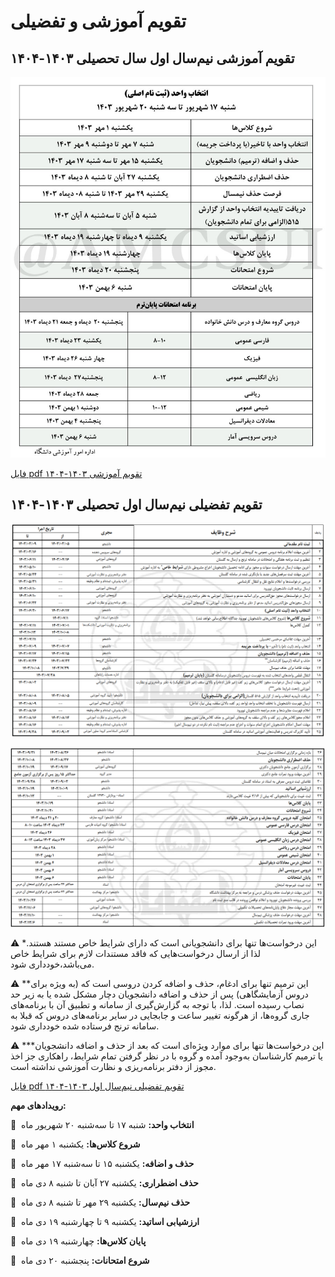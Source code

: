 # تقویم آموزشی و تفضیلی


## تقویم آموزشی نیم‌سال اول سال تحصیلی ۱۴۰۳-۱۴۰۴ 


![amozeshi](amozeshi.jpg)


[فایل pdf تقویم آموزشی ۱۴۰۳-۱۴۰۴](amozeshi1403-1404.pdf)


## تقویم تفضیلی نیم‌سال اول تحصیلی ۱۴۰۳-۱۴۰۴ 


![tafzili-1](tafzili-1.png)


![tafzili-2](tafzili-2.png)


⚠️  \*این درخواست‌ها تنها برای دانشجویانی است که دارای شرایط خاص مستند هستند. لذا از ارسال درخواست‌هایی که فاقد مستندات لازم برای شرایط خاص می‌باشد،خودداری شود.


⚠️  \*\*این ترمیم تنها برای ادغام، حذف و اضافه کردن دروسی است که (به ویژه برای دروس آزمایشگاهی) پس از حذف و اضافه دانشجویان دچار مشکل شده یا به زیر حد نصاب رسیده است. لذا، با توجه به گزارش‌گیری از سامانه و تطبیق آن با برنامه‌های جاری گروه‌ها، از هرگونه تغییر ساعت و جابجایی در سایر برنامه‌های دروس که قبلا به سامانه ترنج فرستاده شده خودداری شود.


⚠️  \*\*\*این درخواست‌ها تنها برای موارد ویژه‌ای است که بعد از حذف و اضافه دانشجویان یا ترمیم کارشناسان به‌وجود آمده و گروه با در نظر گرفتن تمام شرایط، راهکاری جز اخذ مجوز از دفتر برنامه‌ریزی و نظارت آموزشی نداشته است.


[فایل pdf تقویم تفضیلی نیم‌سال اول ۱۴۰۳-۱۴۰۴](tafsili1403-1404-1.pdf)


**رویداد‌های مهم:**


📅  **انتخاب واحد:** شنبه ۱۷ تا سه‌شنبه ۲۰ شهریور ماه


📅  **شروع کلاس‌ها:** یکشنبه ۱ مهر ماه


📅  **حذف و اضافه:** یکشنبه ۱۵ تا سه‌شنبه ۱۷ مهر ماه


📅  **حذف اضطراری:** یکشنبه ۲۷ آبان تا شنبه ۸ دی‌ ماه


📅  **حذف نیم‌سال:** یکشنبه ۲۹ مهر تا شنبه ۸ دی‌ ماه


📅  **ارزشیابی اساتید:** یکشنبه ۹ تا چهارشنبه ۱۹ دی‌ ماه


📅  **پایان کلاس‌ها:** چهارشنبه ۱۹ دی‌ ماه


📅  **شروع امتحانات:** پنجشنبه ۲۰ دی ماه 
